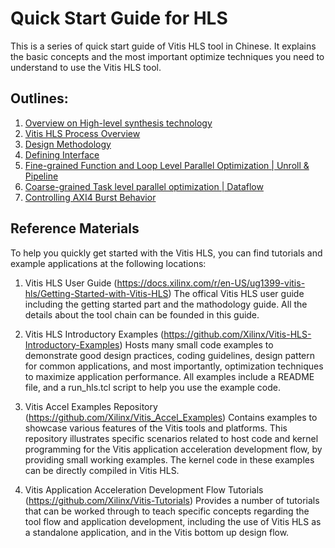 # Quick Start Guide for HLS

This is a series of quick start guide of Vitis HLS tool in Chinese. 
It explains the basic concepts and the most important optimize techniques you need to understand to use the Vitis HLS tool. 

## Outlines:

1. [Overview on High-level synthesis technology](./Overview_on_HLS.md)
2. [Vitis HLS Process Overview](./Vitis_HLS_Process.md)
3. [Design Methodology](./Design_Mathodology.md)
4. [Defining Interface](./Defining_Interface.md)
5. [Fine-grained Function and Loop Level Parallel Optimization | Unroll & Pipeline](./Unroll_Pipeline.md)
6. [Coarse-grained Task level parallel optimization | Dataflow](./Dataflow.md)
7. [Controlling AXI4 Burst Behavior](./AXI_burst.md)


## Reference Materials

To help you quickly get started with the Vitis HLS, you can find tutorials and example applications at the following locations:
1. Vitis HLS User Guide (https://docs.xilinx.com/r/en-US/ug1399-vitis-hls/Getting-Started-with-Vitis-HLS)
The offical Vitis HLS user guide including the getting started part and the mathodology guide. All the details about the tool chain can be founded in this guide.

2. Vitis HLS Introductory Examples (https://github.com/Xilinx/Vitis-HLS-Introductory-Examples)
Hosts many small code examples to demonstrate good design practices, coding guidelines, design pattern for common applications, and most importantly, optimization techniques to maximize application performance. All examples include a README file, and a run_hls.tcl script to help you use the example code.

3. Vitis Accel Examples Repository (https://github.com/Xilinx/Vitis_Accel_Examples)
Contains examples to showcase various features of the Vitis tools and platforms. This repository illustrates specific scenarios related to host code and kernel programming for the Vitis application acceleration development flow, by providing small working examples. The kernel code in these examples can be directly compiled in Vitis HLS.

4. Vitis Application Acceleration Development Flow Tutorials (https://github.com/Xilinx/Vitis-Tutorials)
Provides a number of tutorials that can be worked through to teach specific concepts regarding the tool flow and application development, including the use of Vitis HLS as a standalone application, and in the Vitis bottom up design flow.